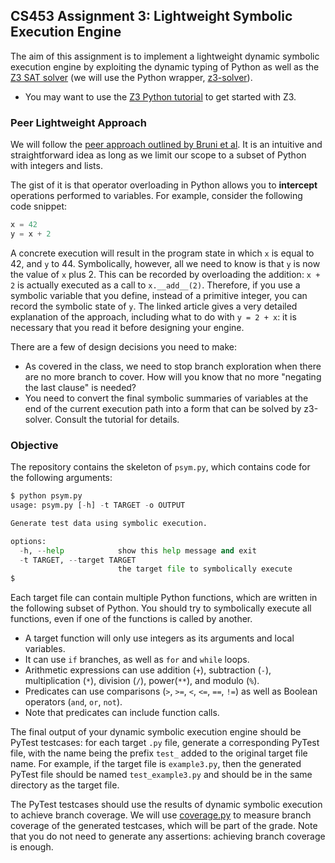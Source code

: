 ## CS453 Assignment 3: Lightweight Symbolic Execution Engine

The aim of this assignment is to implement a lightweight dynamic symbolic execution engine by exploiting the dynamic typing of Python as well as the [Z3 SAT solver](https://github.com/Z3Prover/z3) (we will use the Python wrapper, [z3-solver](https://pypi.org/project/z3-solver/)). 
  * You may want to use the [Z3 Python tutorial](https://ericpony.github.io/z3py-tutorial/guide-examples.htm) to get started with Z3.
  
### Peer Lightweight Approach

We will follow the [peer approach outlined by Bruni et al](Bruni2008.pdf). It is an intuitive and straightforward idea as long as we limit our scope to a subset of Python with integers and lists. 

The gist of it is that operator overloading in Python allows you to 
**intercept** operations performed to variables. For example, consider the 
following code snippet:

```python
x = 42
y = x + 2
```

A concrete execution will result in the program state in which `x` is equal to 
42, and `y` to 44. Symbolically, however, all we need to know is that `y` is 
now the value of `x` plus 2. This can be recorded by overloading the addition: 
`x + 2` is actually executed as a call to `x.__add__(2)`. Therefore, if you use 
a symbolic variable that you define, instead of a primitive integer, you can 
record the symbolic state of `y`. The linked article gives a very detailed 
explanation of the approach, including what to do with `y = 2 + x`: it is 
necessary that you read it before designing your engine. 

There are a few of design decisions you need to make:

- As covered in the class, we need to stop branch exploration when there are no more branch to cover. How will you know that no more "negating the last clause" is needed?
- You need to convert the final symbolic summaries of variables at the end of the current execution path into a form that can be solved by z3-solver. Consult the tutorial for details.

### Objective

The repository contains the skeleton of `psym.py`, which contains code for the following arguments:

```python
$ python psym.py
usage: psym.py [-h] -t TARGET -o OUTPUT

Generate test data using symbolic execution.

options:
  -h, --help            show this help message and exit
  -t TARGET, --target TARGET
                        the target file to symbolically execute
$
```

Each target file can contain multiple Python functions, which are written in the following subset of Python. You should try to symbolically execute all functions, even if one of the functions is called by another.

- A target function will only use integers as its arguments and local variables.
- It can use `if` branches, as well as `for` and `while` loops.
- Arithmetic expressions can use addition (`+`), subtraction (`-`), multiplication (`*`), division (`/`), power(`**`), and modulo (`%`).
- Predicates can use comparisons (`>`, `>=`, `<`, `<=`, `==`, `!=`) as well as Boolean operators (`and`, `or`, `not`).
- Note that predicates can include function calls.

The final output of your dynamic symbolic execution engine should be PyTest testcases: for each target `.py` file, generate a corresponding PyTest file, with the name being the prefix `test_` added to the original target file name. For example, if the target file is `example3.py`, then the generated PyTest file should be named `test_example3.py` and should be in the same directory as the target file. 

The PyTest testcases should use the results of dynamic symbolic execution to achieve branch coverage. We will use [coverage.py](https://coverage.readthedocs.io/en/7.4.0/) to measure branch coverage of the generated testcases, which will be part of the grade. Note that you do not need to generate any assertions: achieving branch coverage is enough.
